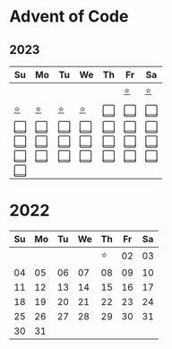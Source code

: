 # Advent of Code

## 2023

| Su       | Mo       | Tu       | We       | Th       | Fr       | Sa       |
|----------|----------|----------|----------|----------|----------|----------|
|          |          |          |          |          | [⭐][01] | [⭐][02] |
| [⭐][03] | [⭐][04] | [⭐][05] | [⭐][06] | [⬜][07] | [⬜][08] | [⬜][09] |
| [⬜][10] | [⬜][11] | [⬜][12] | [⬜][13] | [⬜][14] | [⬜][15] | [⬜][16] |
| [⬜][17] | [⬜][18] | [⬜][19] | [⬜][20] | [⬜][21] | [⬜][22] | [⬜][23] |
| [⬜][24] | [⬜][25] | [⬜][26] | [⬜][27] | [⬜][28] | [⬜][29] | [⬜][30] |
| [⬜][31] |          |          |          |          |          |          |

[01]: 2023/01/README.md
[02]: 2023/02/README.md
[03]: 2023/03/README.md
[04]: 2023/04/README.md
[05]: 2023/05/README.md
[06]: 2023/06/README.md
[07]: README.md
[08]: README.md
[09]: README.md
[10]: README.md
[11]: README.md
[12]: README.md
[13]: README.md
[14]: README.md
[15]: README.md
[16]: README.md
[17]: README.md
[18]: README.md
[19]: README.md
[20]: README.md
[21]: README.md
[22]: README.md
[23]: README.md
[24]: README.md
[25]: README.md
[26]: README.md
[27]: README.md
[28]: README.md
[29]: README.md
[30]: README.md
[31]: README.md

# 2022

| Su | Mo | Tu | We | Th | Fr | Sa |
|----|----|----|----|----|----|----|
|    |    |    |    | ⭐ |  02 |  03 |
| 04 | 05 | 06 | 07 | 08 | 09 | 10 |
| 11 | 12 | 13 | 14 | 15 | 16 | 17 |
| 18 | 19 | 20 | 21 | 22 | 23 | 24 |
| 25 | 26 | 27 | 28 | 29 | 30 | 31 |
| 30 | 31

